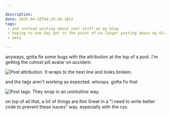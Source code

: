 ```yaml
---

description:
date: 2025-04-10T04:29:38.181Z
tags: 
 - and instead posting about cool stuff on my blog
 - hoping to one day get to the point of no longer posting about my blog on my blog
 - meta

---
```

anyways, gotta fix some bugs with the attribution at the top of a post. I'm getting the cohost pill avatar on accident.

![Post attribution. It wraps to the next line and looks broken.](https://cdn.ewie.online/broken-attribution.png)

and the tags aren't working as expected. whoops. gotta fix that

![Post tags. They wrap in an unintuitive way.](https://cdn.ewie.online/20250409-Image.png)

on top of all that, a lot of things are Not Great in a "I need to write better code to prevent these issues" way. especially with the css.